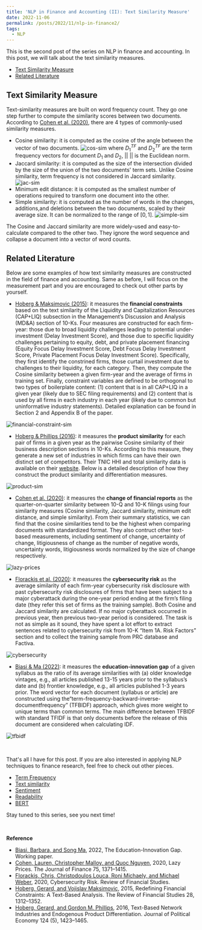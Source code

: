```yaml
---
title: 'NLP in Finance and Accounting (II): Text Similarity Measure'
date: 2022-11-06
permalink: /posts/2022/11/nlp-in-finance2/
tags:
  - NLP
---
```


This is the second post of the series on NLP in finance and accounting. In this post, we will talk about the text similarity measures.
- [Text Similarity Measure](#text-similarity-measure)
- [Related Literature](#related-literature)


## Text Similarity Measure
Text-similarity measures are built on word frequency count. They go one step further to compute the similarity scores between two documents. According to [Cohen et al. (2020)](https://onlinelibrary.wiley.com/doi/abs/10.1111/jofi.12885), there are 4 types of commonly-used similarity measures.
- Cosine similarity: it is computed as the cosine of the angle between the vector of two documents.
![cos-sim](/images/blog/2022-10-23-nlp-finance/cos-sim.png)
where $D_{1}^{TF}$ and $D_{2}^{TF}$ are the term frequency vectors for document $D_{1}$ and $D_{2}$, $||\ ||$ is the Euclidean norm.
- Jaccard similarity: it is computed as the size of the intersection divided by the size of the union of the two documents' term sets. Unlike Cosine similarity, term frequency is not considered in Jaccard similarity.
![jac-sim](/images/blog/2022-10-23-nlp-finance/jac-sim.png)
- Minimum edit distance: it is computed as the smallest number of operations required to transform one document into the other.
- Simple similarity: it is computed as the number of words in the changes, additions,and deletions between the two documents, scaled by their average size. It can be normalized to the range of $[0,1]$.
![simple-sim](/images/blog/2022-10-23-nlp-finance/simple-sim.png)

The Cosine and Jaccard similarity are more widely-used and easy-to-calculate compared to the other two. They ignore the word sequence and collapse a document into a vector of word counts.

## Related Literature
Below are some examples of how text similarity measures are constructed in the field of finance and accounting. Same as before, I will focus on the measurement part and you are encouraged to check out other parts by yourself.
- [Hoberg & Maksimovic (2015)](https://academic.oup.com/rfs/article-abstract/28/5/1312/1867105?redirectedFrom=fulltext): it measures the **financial constraints** based on the text similarity of the Liquidity and Capitalization Resources (CAP+LIQ) subsection in the Management’s Discussion and Analysis (MD&A) section of 10-Ks. Four measures are constructed for each firm-year: those due to broad liquidity challenges leading to potential under-investment (Delay Investment Score), and those due to specific liquidity challenges pertaining to equity, debt, and private placement financing (Equity Focus Delay Investment Score, Debt Focus Delay Investment Score, Private Placement Focus Delay Investment Score). Specifically, they first identify the constrined firms, those curtail investment due to challenges to their liquidity, for each category. Then, they compute the Cosine similarity between a given firm-year and the average of firms in training set. Finally, constraint variables are defined to be orthogonal to two types of boilerplate content: (1) content that is in all CAP+LIQ in a given year (likely due to SEC filing requirements) and (2) content that is used by all firms in each industry in each year (likely due to common but uninformative industry statements). Detailed explanation can be found in Section 2 and Appendix B of the paper.

![financial-constraint-sim](/images/blog/2022-10-23-nlp-finance/financial-constraint-sim.png)
  
- [Hoberg & Phillips (2016)](https://www.journals.uchicago.edu/doi/abs/10.1086/688176?journalCode=jpe): it measures the **product similarity** for each pair of firms in a given year as the pairwise Cosine similarity of their business description sections in 10-Ks. According to this measure, they generate a new set of industries in which firms can have their own distinct set of competitors. Their TNIC HHI and total similarity data is available on their [website](https://hobergphillips.tuck.dartmouth.edu/industryconcen.htm). Below is a detailed description of how they construct the product similarity and differentiation measures.

![product-sim](/images/blog/2022-10-23-nlp-finance/product-sim.png)

- [Cohen et al. (2020)](https://onlinelibrary.wiley.com/doi/abs/10.1111/jofi.12885): it measures the **change of financial reports** as the quarter-on-quarter similarity between 10-Q and 10-K filings using four similarity measures (Cosine similarity, Jaccard similarity, minimum edit distance, and simple similarity). From their summary statistics, we can find that the cosine similarities tend to be the highest when comparing documents with standardized format. They also contruct other text-based measurements, including sentiment of change, uncertainty of change, litigiousness of change as the number of negative words, uncertainty words, litigiousness words normalized by the size of change respectively.

![lazy-prices](/images/blog/2022-10-23-nlp-finance/lazy-prices.png)

- [Florackis et al. (2020)](https://papers.ssrn.com/sol3/papers.cfm?abstract_id=3725130): it measures the **cybersecurity risk** as the average similarity of each firm-year cybersecurity risk disclosure with past cybersecurity risk disclosures of firms that have been subject to a major cyberattack during the one-year period ending at the firm’s filing date (they refer this set of firms as the training sample). Both Cosine and Jaccard similarity are calculated. If no major cyberattack occurred in previous year, then previous two-year period is considered. The task is not as simple as it sound, they have spent a lot effort to extract sentences related to cybersecurity risk from 10-K “Item 1A. Risk Factors” section and to collect the training sample from PRC database and Factiva.

![cybersecurity](/images/blog/2022-10-23-nlp-finance/cybersecurity.png)

- [Biasi & Ma (2022)](https://papers.ssrn.com/sol3/papers.cfm?abstract_id=4072258): it measures the **education-innovation gap** of a given syllabus as the ratio of its average similarities with (a) older knowledge vintages, e.g., all articles published 13-15 years prior to the syllabus’s date and (b) frontier knowledge, e.g., all articles published 1-3 years prior. The word vector for each document (syllabus or article) are constructed using the“term-frequency-backward-inverse-documentfrequency” (TFBIDF) approach, which gives more weight to unique terms than common terms. The main difference between TFBIDF with standard TFIDF is that only documents before the release of this document are considered when calculating IDF.

![tfbidf](/images/blog/2022-10-23-nlp-finance/tfbidf.png)

<br>

That's all I have for this post. If you are also interested in applying NLP techniques to finance research, feel free to check out other pieces.
- [Term Frequency](/posts/2022/10/nlp-in-finance1/)
- [Text similarity](/posts/2022/11/nlp-in-finance2/)
- [Sentiment](/posts/2022/11/nlp-in-finance3/)
- [Readability](/posts/2022/11/nlp-in-finance3/)
- [BERT](/posts/2022/11/nlp-in-finance4/)

Stay tuned to this series, see you next time!

<br>

**Reference**
- [Biasi, Barbara, and Song Ma](https://papers.ssrn.com/sol3/papers.cfm?abstract_id=4072258), 2022, The Education-Innovation Gap. Working paper.
- [Cohen, Lauren, Christopher Malloy, and Quoc Nguyen](https://onlinelibrary.wiley.com/doi/abs/10.1111/jofi.12885), 2020, Lazy Prices. The Journal of Finance 75, 1371–1415.
- [Florackis, Chris, Christodoulos Louca, Roni Michaely, and Michael Weber](https://papers.ssrn.com/sol3/papers.cfm?abstract_id=3725130), 2020, Cybersecurity Risk. Review of Financial Studies.
- [Hoberg, Gerard, and Vojislav Maksimovic](https://academic.oup.com/rfs/article-abstract/28/5/1312/1867105?redirectedFrom=fulltext), 2015, Redefining Financial Constraints: A Text-Based Analysis. The Review of Financial Studies 28, 1312–1352.
- [Hoberg, Gerard, and Gordon M. Phillips](https://www.journals.uchicago.edu/doi/abs/10.1086/688176?journalCode=jpe), 2016, Text-Based Network Industries and Endogenous Product Differentiation. Journal of Political Economy 124 (5), 1423–1465.
